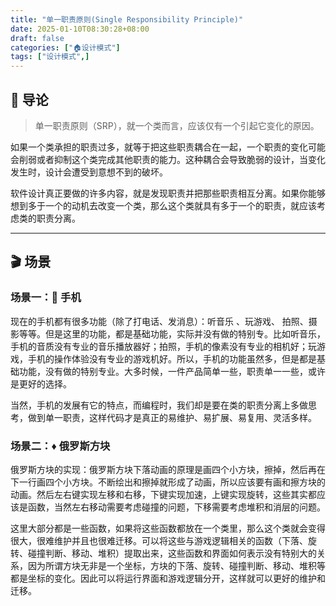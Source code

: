 ```yaml
---
title: "单一职责原则(Single Responsibility Principle)"
date: 2025-01-10T08:30:28+08:00
draft: false
categories: ["🏠设计模式"]
tags: ["设计模式",]
---
```



## 🚏 导论

> 单一职责原则（SRP），就一个类而言，应该仅有一个引起它变化的原因。

如果一个类承担的职责过多，就等于把这些职责耦合在一起，一个职责的变化可能会削弱或者抑制这个类完成其他职责的能力。这种耦合会导致脆弱的设计，当变化发生时，设计会遭受到意想不到的破坏。

软件设计真正要做的许多内容，就是发现职责并把那些职责相互分离。如果你能够想到多于一个的动机去改变一个类，那么这个类就具有多于一个的职责，就应该考虑类的职责分离。

---

## 🎬 场景

### 场景一：📱 手机

现在的手机都有很多功能（除了打电话、发消息）：听音乐 、玩游戏、 拍照、摄影等等。但是这里的功能，都是基础功能，实际并没有做的特别专。比如听音乐，手机的音质没有专业的音乐播放器好；拍照，手机的像素没有专业的相机好；玩游戏，手机的操作体验没有专业的游戏机好。所以，手机的功能虽然多，但是都是基础功能，没有做的特别专业。大多时候，一件产品简单一些，职责单一一些，或许是更好的选择。

当然，手机的发展有它的特点，而编程时，我们却是要在类的职责分离上多做思考，做到单一职责，这样代码才是真正的易维护、易扩展、易复用、灵活多样。

### 场景二：♦️ 俄罗斯方块

俄罗斯方块的实现：俄罗斯方块下落动画的原理是画四个小方块，擦掉，然后再在下一行画四个小方块。不断绘出和擦掉就形成了动画，所以应该要有画和擦方块的动画。然后左右键实现左移和右移，下键实现加速，上键实现旋转，这些其实都应该是函数，当然左右移动需要考虑碰撞的问题，下移需要考虑堆积和消层的问题。

这里大部分都是一些函数，如果将这些函数都放在一个类里，那么这个类就会变得很大，很难维护并且也很难迁移。可以将这些与游戏逻辑相关的函数（下落、旋转、碰撞判断、移动、堆积）提取出来，这些函数和界面如何表示没有特别大的关系，因为所谓方块无非是一个坐标，方块的下落、旋转、碰撞判断、移动、堆积等都是坐标的变化。因此可以将运行界面和游戏逻辑分开，这样就可以更好的维护和迁移。
